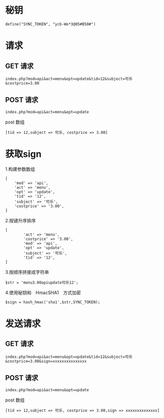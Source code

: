 # 秘钥
`define("SYNC_TOKEN", "ycb-Wo*3@05#B50#")`

# 请求

## GET 请求
```
index.php?mod=api&act=menu&opt=update&tid=12&subject=可乐&costprice=3.00
```

## POST 请求
```
index.php?mod=api&act=menu&opt=update
```
post 数组
```
[tid => 12,subject => 可乐, costprice => 3.00]
```

# 获取sign
1.构建参数数组
```
[
    'mod' => 'api',
    'act' => 'menu',
    'opt' => 'update',
    'tid' => '12',
    'subject' => '可乐',
    'costprice' => '3.00',
]
```
2.按键升序排序
```
[
        'act' => 'menu',
        'costprice' => '3.00',
        'mod' => 'api',
        'opt' => 'update',
        'subject' => '可乐',
        'tid' => '12',
]
```
3.按顺序拼接成字符串
```
$str = 'menu3.00apiupdate可乐12';
```
4.使用秘钥和　HmacSHA1　方式加密
```
$sign = hash_hmac('sha1',$str,SYNC_TOKEN);
```

# 发送请求
## GET 请求
```
index.php?mod=api&act=menu&opt=update&tid=12&subject=可乐&costprice=3.00&sign=xxxxxxxxxxxxxxx
```

## POST 请求
```
index.php?mod=api&act=menu&opt=update
```
post 数组
```
[tid => 12,subject => 可乐, costprice => 3.00,sign => xxxxxxxxxxxxxx]
```
